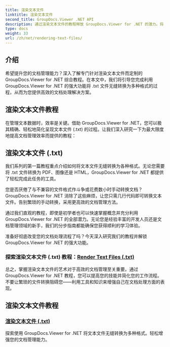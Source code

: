 ```yaml
---
title: 渲染文本文件
linktitle: 渲染文本文件
second_title: GroupDocs.Viewer .NET API
description: 通过渲染文本文件的教程释放 GroupDocs.Viewer for .NET 的潜力。将 .txt 文件转换为各种格式以增强文档管理。
type: docs
weight: 33
url: /zh/net/rendering-text-files/
---
```

## 介绍

希望提升您的文档管理能力？深入了解专门针对渲染文本文件而定制的 GroupDocs.Viewer for .NET 综合教程。在本文中，我们将引导您完成利用 GroupDocs.Viewer for .NET 的强大功能将 .txt 文件无缝转换为多种格式的过程，从而为您提供高效的文档处理解决方案。

## 渲染文本文件教程

在管理文本数据时，效率是关键。借助 GroupDocs.Viewer for .NET，您可以极其精确、轻松地简化呈现文本文件 (.txt) 的过程。让我们深入研究一下为最大限度地提高文档管理效率而提供的教程：

## 渲染文本文件 (.txt)

我们系列的第一篇教程重点介绍如何将文本文件无缝转换为各种格式。无论您需要将 .txt 文件转换为 PDF、图像还是 HTML，GroupDocs.Viewer for .NET 都提供了轻松完成此任务的工具。 

您是否厌倦了与不兼容的文件格式作斗争或花费数小时手动转换文档？ GroupDocs.Viewer for .NET 消除了这些麻烦，让您只需几行代码即可转换文本文件。告别繁琐的手动转换，采用更高效的文档管理方法。

通过我们直观的教程，即使是初学者也可以快速掌握概念并充分利用 GroupDocs.Viewer for .NET 的全部潜力。无论您是经验丰富的开发人员还是文档管理领域的新手，我们的分步指南都能确保您获得顺利的学习体验。

准备好彻底改变您的文档处理流程了吗？今天深入研究我们的教程并解锁 GroupDocs.Viewer for .NET 的强大功能。

### 探索渲染文本文件 (.txt) 教程：[Render Text Files (.txt)](./render-txt/)

总之，掌握渲染文本文件的艺术对于高效的文档管理至关重要。通过 GroupDocs.Viewer for .NET 教程，您可以提高您的技能并简化您的工作流程。不要让繁琐的文件转换阻碍您——利用工具和知识来增强自己在文档处理方面的表现。
## 渲染文本文件教程
### [渲染文本文件 (.txt)](./render-txt/)
探索使用 GroupDocs.Viewer for .NET 将文本文件无缝转换为多种格式。轻松增强您的文档管理能力。